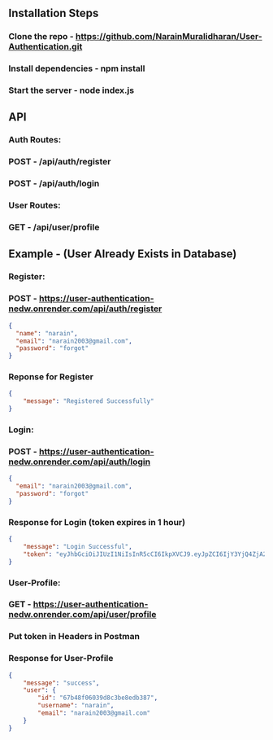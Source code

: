 ## Installation Steps
### Clone the repo - https://github.com/NarainMuralidharan/User-Authentication.git
### Install dependencies - npm install
### Start the server - node index.js

## API

### Auth Routes:
### POST - /api/auth/register
### POST - /api/auth/login 

### User Routes:
### GET - /api/user/profile

## Example - (User Already Exists in Database)

### Register:
### POST - https://user-authentication-nedw.onrender.com/api/auth/register
```json
{
  "name": "narain",
  "email": "narain2003@gmail.com",
  "password": "forgot"
}
```
### Reponse for Register
```json
{
    "message": "Registered Successfully"
}
```

### Login:
### POST - https://user-authentication-nedw.onrender.com/api/auth/login
```json
{
  "email": "narain2003@gmail.com",
  "password": "forgot"
}
```
### Response for Login (token expires in 1 hour)
```json
{
    "message": "Login Successful",
    "token": "eyJhbGciOiJIUzI1NiIsInR5cCI6IkpXVCJ9.eyJpZCI6IjY3YjQ4ZjA2MDM5ZDhjM2JlOGVkYjM4NyIsImlhdCI6MTczOTg4NjQwMCwiZXhwIjoxNzM5ODkwMDAwfQ.a2Wp2HNq0LHVEfvCPJviK4PNiYj0rdLxAiVqWfLa8tY"
}
```

### User-Profile:
### GET - https://user-authentication-nedw.onrender.com/api/user/profile
### Put token in Headers in Postman

### Response for User-Profile
```json
{
    "message": "success",
    "user": {
        "id": "67b48f06039d8c3be8edb387",
        "username": "narain",
        "email": "narain2003@gmail.com"
    }
}
```


